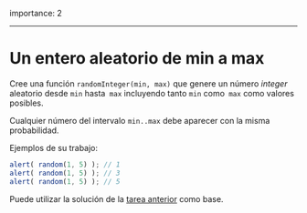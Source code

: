 importance: 2

---

# Un entero aleatorio de min a max

Cree una función `randomInteger(min, max)` que genere un número *integer* aleatorio desde `min` hasta` max` incluyendo tanto `min` como` max` como valores posibles.

Cualquier número del intervalo `min..max` debe aparecer con la misma probabilidad.


Ejemplos de su trabajo:

```js
alert( random(1, 5) ); // 1
alert( random(1, 5) ); // 3
alert( random(1, 5) ); // 5
```

Puede utilizar la solución de la [tarea anterior](info:task/random-min-max) como base.
